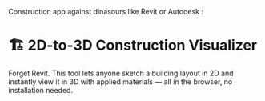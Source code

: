Construction app against dinasours like Revit or Autodesk : 

# 🏗️ 2D-to-3D Construction Visualizer

Forget Revit. This tool lets anyone sketch a building layout in 2D and instantly view it in 3D with applied materials — all in the browser, no installation needed.
